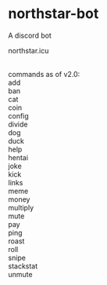 # northstar-bot
A discord bot

northstar.icu

<br>commands as of v2.0:
<br>add
<br>ban
<br>cat
<br>coin
<br>config
<br>divide
<br>dog
<br>duck
<br>help
<br>hentai
<br>joke
<br>kick
<br>links
<br>meme
<br>money
<br>multiply
<br>mute
<br>pay
<br>ping
<br>roast
<br>roll
<br>snipe
<br>stackstat
<br>unmute
